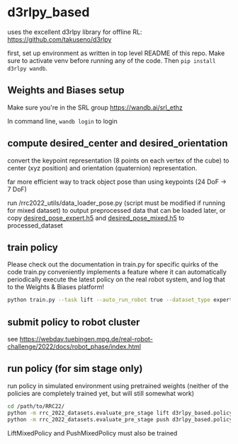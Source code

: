 # d3rlpy_based
uses the excellent d3rlpy library for offline RL: https://github.com/takuseno/d3rlpy

first, set up environment as written in top level README of this repo. Make sure to activate venv before running any of the code. Then `pip install d3rlpy wandb`.

## Weights and Biases setup
Make sure you're in the SRL group https://wandb.ai/srl_ethz

In command line, `wandb login` to login

## compute desired_center and desired_orientation
convert the keypoint representation (8 points on each vertex of the cube) to center (xyz position) and orientation (quaternion) representation.

far more efficient way to track object pose than using keypoints (24 DoF -> 7 DoF)

run /rrc2022_utils/data_loader_pose.py (script must be modified if running for mixed dataset) to output preprocessed data that can be loaded later, or copy [desired_pose_expert.h5](https://drive.google.com/file/d/1EIC6AmGGJkotZ7lzIAbt8lwPOz_yOPu3/view?usp=sharing) and [desired_pose_mixed.h5](https://drive.google.com/file/d/1nf1KQYDooLPcWPxd2OqmvfI4MHwnEkPu/view?usp=sharing) to processed_dataset

## train policy
Please check out the documentation in train.py for specific quirks of the code
train.py conveniently implements a feature where it can automatically periodically execute the latest policy on the real robot system, and log that to the Weights & Biases platform!
```bash
python train.py --task lift --auto_run_robot true --dataset_type expert --name "sac_larger_lr"--comment "adjusting this and that parameter..."
```

## submit policy to robot cluster
see https://webdav.tuebingen.mpg.de/real-robot-challenge/2022/docs/robot_phase/index.html


## run policy (for sim stage only)
run policy in simulated environment using pretrained weights
(neither of the policies are completely trained yet, but will still somewhat work)

```bash
cd /path/to/RRC22/
python -m rrc_2022_datasets.evaluate_pre_stage lift d3rlpy_based.policy.LiftExpertPolicy --n-episodes=10 -v
python -m rrc_2022_datasets.evaluate_pre_stage push d3rlpy_based.policy.PushExpertPolicy --n-episodes=10 -v
```
LiftMixedPolicy and PushMixedPolicy must also be trained

